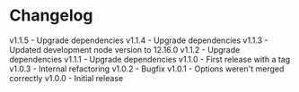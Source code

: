 
# Changelog

v1.1.5 - Upgrade dependencies
v1.1.4 - Upgrade dependencies
v1.1.3 - Updated development node version to 12.16.0
v1.1.2 - Upgrade dependencies
v1.1.1 - Upgrade dependencies
v1.1.0 - First release with a tag
v1.0.3 - Internal refactoring
v1.0.2 - Bugfix
v1.0.1 - Options weren't merged correctly
v1.0.0 - Initial release
